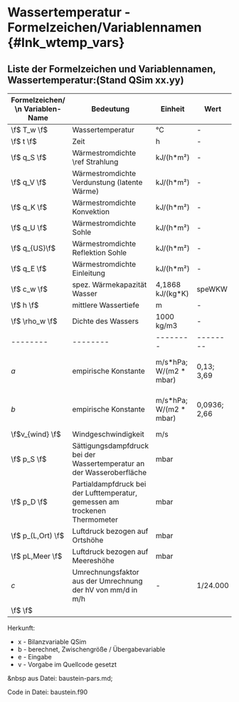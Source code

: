 Wassertemperatur - Formelzeichen/Variablennamen {#lnk_wtemp_vars}
========================================

## Liste der Formelzeichen und Variablennamen, Wassertemperatur:(Stand QSim xx.yy) ##

| Formelzeichen/ \n Variablen-Name   | Bedeutung	| Einheit | Wert | Variablenname \n Quellcode | Referenz | Herkunft    | 
| -------- | -------- | -------- | -------- | -------- | -------- | -------- |
| \f$ T_w \f$    | Wassertemperatur  		| °C  			| - | temperw	| | x |
| \f$ t \f$      | Zeit      				| h 			| - | tflie    	| | e |
| \f$ q_S \f$    | Wärmestromdichte \ref Strahlung | kJ/(h*m²)	| - | -     | | b |
| \f$ q_V \f$    | Wärmestromdichte Verdunstung (latente Wärme) | kJ/(h*m²)	| - | - | | b |
| \f$ q_K \f$    | Wärmestromdichte Konvektion | kJ/(h*m²)	| - | -         | | b |
| \f$ q_U \f$    | Wärmestromdichte Sohle 	| kJ/(h*m²) 	| - | -         | | b |
| \f$ q_{US}\f$  | Wärmestromdichte Reflektion Sohle | kJ/(h*m²) | - | -	| | b |
| \f$ q_E \f$    | Wärmestromdichte Einleitung | kJ/(h*m²) 	| - | -    		| | b |
| \f$ c_w \f$    | spez. Wärmekapazität Wasser | 4,1868  kJ/(kg*K) | speWKW  | | v |
| \f$ h \f$      | mittlere Wassertiefe 	|  m 			| - | tiefe   	| | e |
| \f$ \rho_w \f$ | Dichte des Wassers 		| 1000 kg/m3  	| - | rho		| | v |
| -------- | -------- | -------- | -------- | -------- | -------- | | 
| *a* | empirische Konstante | m/s*hPa; W/(m2 * mbar) | 0,13; 3,69 | - | WMO (1966), Sweers (1976) | | 
| *b* | empirische Konstante | m/s*hPa; W/(m2 * mbar) | 0,0936; 2,66 | - | WMO (1966), Sweers (1976) | | 
| \f$v_{wind} \f$  | Windgeschwindigkeit | m/s |  |  |  | | 
| \f$ p_S \f$ | Sättigungsdampfdruck bei der Wassertemperatur an der Wasseroberfläche | mbar |  |  |  | | 
| \f$ p_D \f$ | Partialdampfdruck bei der Lufttemperatur, gemessen am trockenen Thermometer | mbar |  |  |  | | 
| \f$ p_(L,Ort) \f$ | Luftdruck bezogen auf Ortshöhe | mbar |  |  |  | | 
| \f$ pL,Meer \f$ | Luftdruck bezogen auf Meereshöhe | mbar |  |  |  | | 
| *c* | Umrechnungsfaktor aus der Umrechnung der hV von mm/d in m/h | - | 1/24.000 |  |  | | 
| \f$ \f$ |  |  |  |  |  | | 



Herkunft:
+ x - Bilanzvariable QSim
+ b - berechnet, Zwischengröße / Übergabevariable
+ e - Eingabe
+ v - Vorgabe im Quellcode gesetzt

&nbsp
aus Datei: baustein-pars.md;

Code in Datei: baustein.f90 

